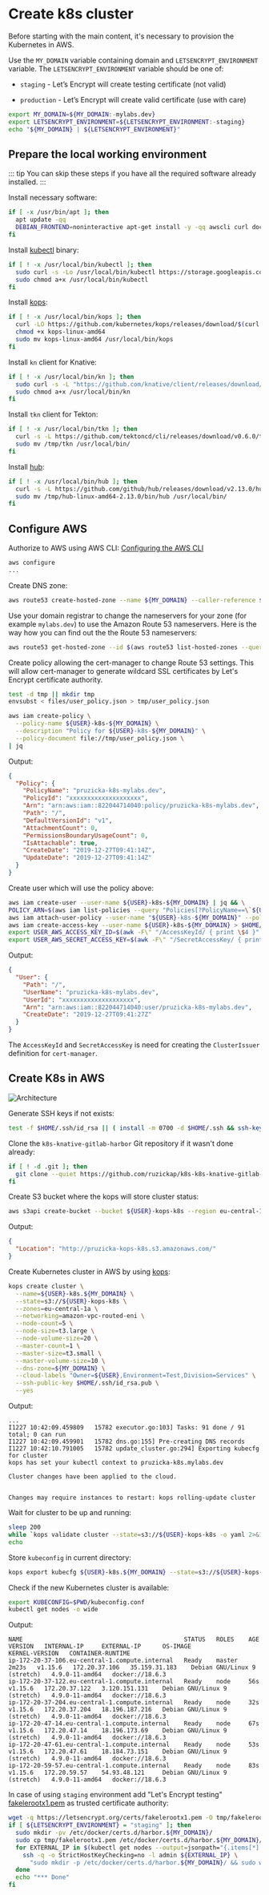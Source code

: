 # Create k8s cluster

Before starting with the main content, it's necessary to provision
the Kubernetes in AWS.

Use the `MY_DOMAIN` variable containing domain and `LETSENCRYPT_ENVIRONMENT`
variable.
The `LETSENCRYPT_ENVIRONMENT` variable should be one of:

* `staging` - Let’s Encrypt will create testing certificate (not valid)

* `production` - Let’s Encrypt will create valid certificate (use with care)

```bash
export MY_DOMAIN=${MY_DOMAIN:-mylabs.dev}
export LETSENCRYPT_ENVIRONMENT=${LETSENCRYPT_ENVIRONMENT:-staging}
echo "${MY_DOMAIN} | ${LETSENCRYPT_ENVIRONMENT}"
```

## Prepare the local working environment

::: tip
You can skip these steps if you have all the required software already
installed.
:::

Install necessary software:

```bash
if [ -x /usr/bin/apt ]; then
  apt update -qq
  DEBIAN_FRONTEND=noninteractive apt-get install -y -qq awscli curl docker.io gettext-base git jq openssh-client sudo wget > /dev/null
fi
```

Install [kubectl](https://github.com/kubernetes/kubectl) binary:

```bash
if [ ! -x /usr/local/bin/kubectl ]; then
  sudo curl -s -Lo /usr/local/bin/kubectl https://storage.googleapis.com/kubernetes-release/release/$(curl -s https://storage.googleapis.com/kubernetes-release/release/stable.txt)/bin/linux/amd64/kubectl
  sudo chmod a+x /usr/local/bin/kubectl
fi
```

Install [kops](https://github.com/kubernetes/kops):

```bash
if [ ! -x /usr/local/bin/kops ]; then
  curl -LO https://github.com/kubernetes/kops/releases/download/$(curl -s https://api.github.com/repos/kubernetes/kops/releases/latest | jq -r '.tag_name')/kops-linux-amd64
  chmod +x kops-linux-amd64
  sudo mv kops-linux-amd64 /usr/local/bin/kops
fi
```

Install `kn` client for Knative:

```bash
if [ ! -x /usr/local/bin/kn ]; then
  sudo curl -s -L "https://github.com/knative/client/releases/download/v0.11.0/kn-linux-amd64" -o /usr/local/bin/kn
  sudo chmod a+x /usr/local/bin/kn
fi
```

Install `tkn` client for Tekton:

```bash
if [ ! -x /usr/local/bin/tkn ]; then
  curl -s -L https://github.com/tektoncd/cli/releases/download/v0.6.0/tkn_0.6.0_Linux_x86_64.tar.gz | tar xzf - -C /tmp/
  sudo mv /tmp/tkn /usr/local/bin/
fi
```

Install [hub](https://hub.github.com/):

```bash
if [ ! -x /usr/local/bin/hub ]; then
  curl -s -L https://github.com/github/hub/releases/download/v2.13.0/hub-linux-amd64-2.13.0.tgz | tar xzf - -C /tmp/
  sudo mv /tmp/hub-linux-amd64-2.13.0/bin/hub /usr/local/bin/
fi
```

## Configure AWS

Authorize to AWS using AWS CLI: [Configuring the AWS CLI](https://docs.aws.amazon.com/cli/latest/userguide/cli-chap-configure.html)

```bash
aws configure
...
```

Create DNS zone:

```bash
aws route53 create-hosted-zone --name ${MY_DOMAIN} --caller-reference ${MY_DOMAIN}
```

Use your domain registrar to change the nameservers for your zone (for example
`mylabs.dev`) to use the Amazon Route 53 nameservers. Here is the way how you
can find out the the Route 53 nameservers:

```bash
aws route53 get-hosted-zone --id $(aws route53 list-hosted-zones --query "HostedZones[?Name==\`${MY_DOMAIN}.\`].Id" --output text) --query "DelegationSet.NameServers"
```

Create policy allowing the cert-manager to change Route 53 settings. This will
allow cert-manager to generate wildcard SSL certificates by Let's Encrypt
certificate authority.

```bash
test -d tmp || mkdir tmp
envsubst < files/user_policy.json > tmp/user_policy.json

aws iam create-policy \
  --policy-name ${USER}-k8s-${MY_DOMAIN} \
  --description "Policy for ${USER}-k8s-${MY_DOMAIN}" \
  --policy-document file://tmp/user_policy.json \
| jq
```

Output:

```json
{
  "Policy": {
    "PolicyName": "pruzicka-k8s-mylabs.dev",
    "PolicyId": "xxxxxxxxxxxxxxxxxxxx",
    "Arn": "arn:aws:iam::822044714040:policy/pruzicka-k8s-mylabs.dev",
    "Path": "/",
    "DefaultVersionId": "v1",
    "AttachmentCount": 0,
    "PermissionsBoundaryUsageCount": 0,
    "IsAttachable": true,
    "CreateDate": "2019-12-27T09:41:14Z",
    "UpdateDate": "2019-12-27T09:41:14Z"
  }
}
```

Create user which will use the policy above:

```bash
aws iam create-user --user-name ${USER}-k8s-${MY_DOMAIN} | jq && \
POLICY_ARN=$(aws iam list-policies --query "Policies[?PolicyName==\`${USER}-k8s-${MY_DOMAIN}\`].{ARN:Arn}" --output text) && \
aws iam attach-user-policy --user-name "${USER}-k8s-${MY_DOMAIN}" --policy-arn $POLICY_ARN && \
aws iam create-access-key --user-name ${USER}-k8s-${MY_DOMAIN} > $HOME/.aws/${USER}-k8s-${MY_DOMAIN} && \
export USER_AWS_ACCESS_KEY_ID=$(awk -F\" "/AccessKeyId/ { print \$4 }" $HOME/.aws/${USER}-k8s-${MY_DOMAIN}) && \
export USER_AWS_SECRET_ACCESS_KEY=$(awk -F\" "/SecretAccessKey/ { print \$4 }" $HOME/.aws/${USER}-k8s-${MY_DOMAIN})
```

Output:

```json
{
  "User": {
    "Path": "/",
    "UserName": "pruzicka-k8s-mylabs.dev",
    "UserId": "xxxxxxxxxxxxxxxxxxxx",
    "Arn": "arn:aws:iam::822044714040:user/pruzicka-k8s-mylabs.dev",
    "CreateDate": "2019-12-27T09:41:27Z"
  }
}
```

The `AccessKeyId` and `SecretAccessKey` is need for creating the `ClusterIssuer`
definition for `cert-manager`.

## Create K8s in AWS

![Architecture](https://raw.githubusercontent.com/aws-samples/eks-workshop/65b766c494a5b4f5420b2912d8373c4957163541/static/images/3-service-animated.gif
"Architecture")

Generate SSH keys if not exists:

```bash
test -f $HOME/.ssh/id_rsa || ( install -m 0700 -d $HOME/.ssh && ssh-keygen -b 2048 -t rsa -f $HOME/.ssh/id_rsa -q -N "" )
```

Clone the `k8s-knative-gitlab-harbor` Git repository if it wasn't done already:

```bash
if [ ! -d .git ]; then
  git clone --quiet https://github.com/ruzickap/k8s-k8s-knative-gitlab-harbor && cd k8s-knative-gitlab-harbor
fi
```

Create S3 bucket where the kops will store cluster status:

```bash
aws s3api create-bucket --bucket ${USER}-kops-k8s --region eu-central-1 --create-bucket-configuration LocationConstraint=eu-central-1 | jq
```

Output:

```json
{
  "Location": "http://pruzicka-kops-k8s.s3.amazonaws.com/"
}
```

Create Kubernetes cluster in AWS by using [kops](https://github.com/kubernetes/kops):

```bash
kops create cluster \
  --name=${USER}-k8s.${MY_DOMAIN} \
  --state=s3://${USER}-kops-k8s \
  --zones=eu-central-1a \
  --networking=amazon-vpc-routed-eni \
  --node-count=5 \
  --node-size=t3.large \
  --node-volume-size=20 \
  --master-count=1 \
  --master-size=t3.small \
  --master-volume-size=10 \
  --dns-zone=${MY_DOMAIN} \
  --cloud-labels "Owner=${USER},Environment=Test,Division=Services" \
  --ssh-public-key $HOME/.ssh/id_rsa.pub \
  --yes
```

Output:

```text
...
I1227 10:42:09.459809   15782 executor.go:103] Tasks: 91 done / 91 total; 0 can run
I1227 10:42:09.459901   15782 dns.go:155] Pre-creating DNS records
I1227 10:42:10.791005   15782 update_cluster.go:294] Exporting kubecfg for cluster
kops has set your kubectl context to pruzicka-k8s.mylabs.dev

Cluster changes have been applied to the cloud.


Changes may require instances to restart: kops rolling-update cluster
```

Wait for cluster to be up and running:

```bash
sleep 200
while `kops validate cluster --state=s3://${USER}-kops-k8s -o yaml 2>&1 | grep -q failures`; do sleep 5; echo -n .; done
echo
```

Store `kubeconfig` in current directory:

```bash
kops export kubecfg ${USER}-k8s.${MY_DOMAIN} --state=s3://${USER}-kops-k8s --kubeconfig kubeconfig.conf
```

Check if the new Kubernetes cluster is available:

```bash
export KUBECONFIG=$PWD/kubeconfig.conf
kubectl get nodes -o wide
```

Output:

```text
NAME                                             STATUS   ROLES    AGE     VERSION   INTERNAL-IP     EXTERNAL-IP      OS-IMAGE                       KERNEL-VERSION   CONTAINER-RUNTIME
ip-172-20-37-106.eu-central-1.compute.internal   Ready    master   2m23s   v1.15.6   172.20.37.106   35.159.31.183    Debian GNU/Linux 9 (stretch)   4.9.0-11-amd64   docker://18.6.3
ip-172-20-37-122.eu-central-1.compute.internal   Ready    node     56s     v1.15.6   172.20.37.122   3.120.151.131    Debian GNU/Linux 9 (stretch)   4.9.0-11-amd64   docker://18.6.3
ip-172-20-37-204.eu-central-1.compute.internal   Ready    node     32s     v1.15.6   172.20.37.204   18.196.187.216   Debian GNU/Linux 9 (stretch)   4.9.0-11-amd64   docker://18.6.3
ip-172-20-47-14.eu-central-1.compute.internal    Ready    node     67s     v1.15.6   172.20.47.14    18.196.173.69    Debian GNU/Linux 9 (stretch)   4.9.0-11-amd64   docker://18.6.3
ip-172-20-47-61.eu-central-1.compute.internal    Ready    node     53s     v1.15.6   172.20.47.61    18.184.73.151    Debian GNU/Linux 9 (stretch)   4.9.0-11-amd64   docker://18.6.3
ip-172-20-59-57.eu-central-1.compute.internal    Ready    node     83s     v1.15.6   172.20.59.57    54.93.48.121     Debian GNU/Linux 9 (stretch)   4.9.0-11-amd64   docker://18.6.3
```

In case of using `staging` environment add "Let's Encrypt testing" [fakelerootx1.pem](https://letsencrypt.org/certs/fakelerootx1.pem)
as trusted certificate authority:

```bash
wget -q https://letsencrypt.org/certs/fakelerootx1.pem -O tmp/fakelerootx1.pem
if [ ${LETSENCRYPT_ENVIRONMENT} = "staging" ]; then
  sudo mkdir -pv /etc/docker/certs.d/harbor.${MY_DOMAIN}/
  sudo cp tmp/fakelerootx1.pem /etc/docker/certs.d/harbor.${MY_DOMAIN}/ca.crt
  for EXTERNAL_IP in $(kubectl get nodes --output=jsonpath="{.items[*].status.addresses[?(@.type==\"ExternalIP\")].address}"); do
    ssh -q -o StrictHostKeyChecking=no -l admin ${EXTERNAL_IP} \
      "sudo mkdir -p /etc/docker/certs.d/harbor.${MY_DOMAIN}/ && sudo wget -q https://letsencrypt.org/certs/fakelerootx1.pem -O /etc/docker/certs.d/harbor.${MY_DOMAIN}/ca.crt"
  done
  echo "*** Done"
fi
```
